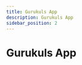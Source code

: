 ```yaml
---
title: Gurukuls App
description: Gurukuls App
sidebar_position: 2
---
```


<!-- @format -->

# Gurukuls App
